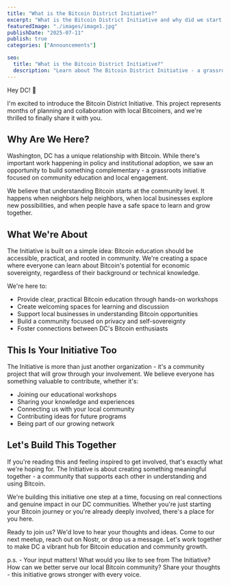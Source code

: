 ```yaml
---
title: "What is the Bitcoin District Initiative?"
excerpt: "What is the Bitcoin District Initiative and why did we start it?"
featuredImage: "./images/image1.jpg"
publishDate: "2025-07-11"
publish: true
categories: ["Announcements"]

seo:
  title: "What is the Bitcoin District Initiative?"
  description: "Learn about The Bitcoin District Initiative - a grassroots nonprofit bringing Bitcoin education and community to Washington, DC"
---
```


Hey DC! 👋

I'm excited to introduce the Bitcoin District Initiative. This project represents months of planning and collaboration with local Bitcoiners, and we're thrilled to finally share it with you.

## Why Are We Here?

Washington, DC has a unique relationship with Bitcoin. While there's important work happening in policy and institutional adoption, we saw an opportunity to build something complementary - a grassroots initiative focused on community education and local engagement.

We believe that understanding Bitcoin starts at the community level. It happens when neighbors help neighbors, when local businesses explore new possibilities, and when people have a safe space to learn and grow together.

## What We're About

The Initiative is built on a simple idea: Bitcoin education should be accessible, practical, and rooted in community. We're creating a space where everyone can learn about Bitcoin's potential for economic sovereignty, regardless of their background or technical knowledge.

We're here to:
- Provide clear, practical Bitcoin education through hands-on workshops
- Create welcoming spaces for learning and discussion
- Support local businesses in understanding Bitcoin opportunities
- Build a community focused on privacy and self-sovereignty
- Foster connections between DC's Bitcoin enthusiasts

## This Is Your Initiative Too

The Initiative is more than just another organization - it's a community project that will grow through your involvement. We believe everyone has something valuable to contribute, whether it's:
- Joining our educational workshops
- Sharing your knowledge and experiences
- Connecting us with your local community
- Contributing ideas for future programs
- Being part of our growing network

## Let's Build This Together

If you're reading this and feeling inspired to get involved, that's exactly what we're hoping for. The Initiative is about creating something meaningful together - a community that supports each other in understanding and using Bitcoin.

We're building this initiative one step at a time, focusing on real connections and genuine impact in our DC communities. Whether you're just starting your Bitcoin journey or you're already deeply involved, there's a place for you here.

Ready to join us? We'd love to hear your thoughts and ideas. Come to our next meetup, reach out on Nostr, or drop us a message. Let's work together to make DC a vibrant hub for Bitcoin education and community growth.

p.s. - Your input matters! What would you like to see from The Initiative? How can we better serve our local Bitcoin community? Share your thoughts - this initiative grows stronger with every voice. 
